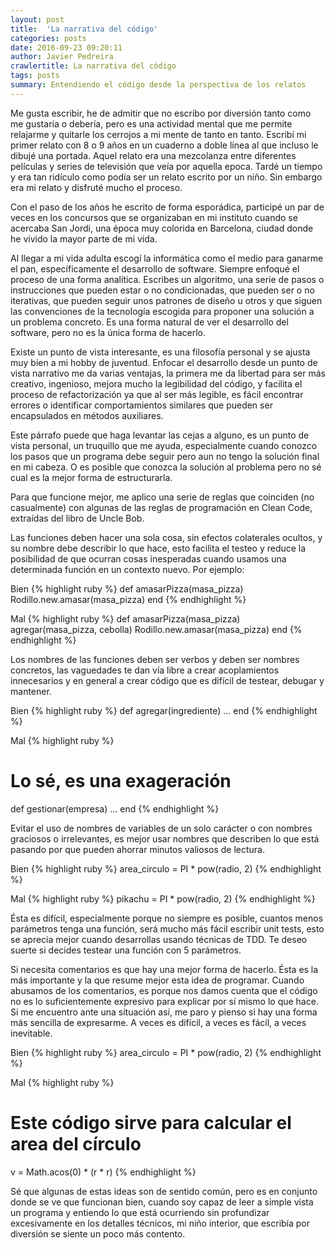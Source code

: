 ```yaml
---
layout: post
title:  'La narrativa del código'
categories: posts
date: 2016-09-23 09:20:11
author: Javier Pedreira
crawlertitle: La narrativa del código
tags: posts
summary: Entendiendo el código desde la perspectiva de los relatos
---
```


Me gusta escribir, he de admitir que no escribo por diversión tanto como me gustaría o debería, pero es una actividad mental que me permite relajarme y quitarle los cerrojos a mi mente de tanto en tanto. Escribí mi primer relato con 8 o 9 años en un cuaderno a doble línea al que incluso le dibujé una portada. Aquel relato era una mezcolanza entre diferentes películas y series de televisión que veía por aquella epoca. Tardé un tiempo y era tan ridículo como podía ser un relato escrito por un niño. Sin embargo era mi relato y disfruté mucho el proceso.

Con el paso de los años he escrito de forma esporádica, participé un par de veces en los concursos que se organizaban en mi instituto cuando se acercaba San Jordi, una época muy colorida en Barcelona, ciudad donde he vivido la mayor parte de mi vida.

Al llegar a mi vida adulta escogí la informática como el medio para ganarme el pan, específicamente el desarrollo de software. Siempre enfoqué el proceso de una forma analítica. Escribes un algoritmo, una serie de pasos o instrucciones que pueden estar o no condicionadas, que pueden ser o no iterativas, que pueden seguir unos patrones de diseño u otros y que siguen las convenciones de la tecnología escogida para proponer una solución a un problema concreto. Es una forma natural de ver el desarrollo del software, pero no es la única forma de hacerlo.

Existe un punto de vista interesante, es una filosofía personal y se ajusta muy bien a mi hobby de juventud. Enfocar el desarrollo desde un punto de vista narrativo me da varias ventajas, la primera me da libertad para ser más creativo, ingenioso, mejora mucho la legibilidad del código, y facilita el proceso de refactorización ya que al ser más legible, es fácil encontrar errores o identificar comportamientos similares que pueden ser encapsulados en métodos auxiliares.

Este párrafo puede que haga levantar las cejas a alguno, es un punto de vista personal, un truquillo que me ayuda, especialmente cuando conozco los pasos que un programa debe seguir pero aun no tengo la solución final en mi cabeza. O es posible que conozca la solución al problema pero no sé cual es la mejor forma de estructurarla.

Para que funcione mejor, me aplico una serie de reglas que coinciden (no casualmente) con algunas de las reglas de programación en Clean Code, extraídas del libro de Uncle Bob.

Las funciones deben hacer una sola cosa, sin efectos colaterales ocultos, y su nombre debe describir lo que hace, esto facilita el testeo y reduce la posibilidad de que ocurran cosas inesperadas cuando usamos una determinada función en un contexto nuevo. Por ejemplo:

Bien
{% highlight ruby %}
  def amasarPizza(masa_pizza)
    Rodillo.new.amasar(masa_pizza)
  end
{% endhighlight %}


Mal
{% highlight ruby %}
  def amasarPizza(masa_pizza)
    agregar(masa_pizza, cebolla)
    Rodillo.new.amasar(masa_pizza)
  end
{% endhighlight %}

Los nombres de las funciones deben ser verbos y deben ser nombres concretos, las vaguedades te dan vía libre a crear acoplamientos innecesarios y en general a crear código que es difícil de testear, debugar y mantener.

Bien
{% highlight ruby %}
  def agregar(ingrediente)
    ...
  end
{% endhighlight %}

Mal
{% highlight ruby %}
  # Lo sé, es una exageración
  def gestionar(empresa)
    ...
  end
{% endhighlight %}

Evitar el uso de nombres de variables de un solo carácter o con nombres graciosos o irrelevantes, es mejor usar nombres que describen lo que está pasando por que pueden ahorrar minutos valiosos de lectura.

Bien
{% highlight ruby %}
  area_circulo = PI * pow(radio, 2)
{% endhighlight %}

Mal
{% highlight ruby %}
  pikachu = PI * pow(radio, 2)
{% endhighlight %}

Ésta es difícil, especialmente porque no siempre es posible, cuantos menos parámetros tenga una función, será mucho más fácil escribir unit tests, esto se aprecia mejor cuando desarrollas usando técnicas de TDD. Te deseo suerte si decides testear una función con 5 parámetros.

Si necesita comentarios es que hay una mejor forma de hacerlo. Ésta es la más importante y la que resume mejor esta idea de programar.  Cuando abusamos de los comentarios, es porque nos damos cuenta que el código no es lo suficientemente expresivo para explicar por sí mismo lo que hace. Si me encuentro ante una situación así, me paro y pienso si hay una forma más sencilla de expresarme. A veces es difícil, a veces es fácil, a veces inevitable.

Bien
{% highlight ruby %}
  area_circulo = PI * pow(radio, 2)
{% endhighlight %}

Mal
{% highlight ruby %}
  # Este código sirve para calcular el area del círculo
  v = Math.acos(0) * (r * r)
{% endhighlight %}

Sé que algunas de estas ideas son de sentido común, pero es en conjunto donde se ve que funcionan bien, cuando soy capaz de leer a simple vista un programa y entiendo lo que está ocurriendo sin profundizar excesivamente en los detalles técnicos, mi niño interior, que escribía por diversión se siente un poco más contento.
